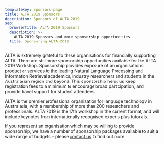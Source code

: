 ```yaml
---
templateKey: sponsors-page
title: ALTA 2019 Sponsors
description: Sponsors of ALTA 2019
seo:
  browserTitle: ALTA 2019 Sponsors
  description: >-
    ALTA 2019 Sponsors and more sponsorship opportunities
  title: Sponsoring ALTA 2019
---
```

ALTA is extremely grateful to these organisations for financially supporting ALTA. There are still more sponsorship opportunities available for the ALTA 2019 Workshop. Sponsorship provides exposure of an organisation’s product or services to the leading Natural Language Processing and Information Retrieval academics, industry researchers and students in the Australasian region and beyond. This sponsorship helps us keep registration fees to a minimum to encourage broad participation, and provide travel support for student attendees.

ALTA is the premier professional organisation for language technology in Australasia, with a membership of more than 200 researchers and professionals. ALTA 2019 is the 17th workshop in the current format, and will include keynotes from internationally recognised experts plus tutorials.

If you represent an organisation which may be willing to provide sponsorship, we have a number of sponsorship packages available to suit a wide range of budgets – please [contact us](mailto:workshop@alta.asn.au) to find out more.